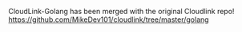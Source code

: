 CloudLink-Golang has been merged with the original Cloudlink repo!
https://github.com/MikeDev101/cloudlink/tree/master/golang
